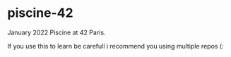 # piscine-42
January 2022 Piscine at 42 Paris.

If you use this to learn be carefull i recommend you using multiple repos (:
